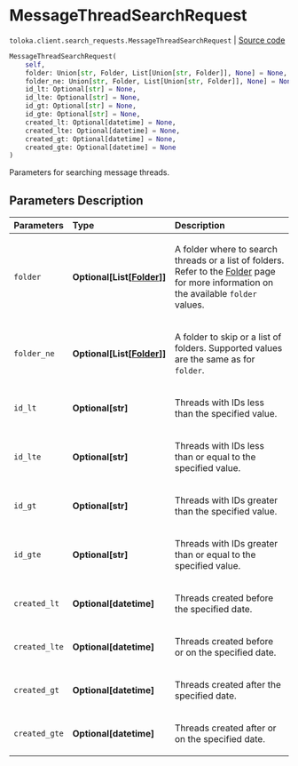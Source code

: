 # MessageThreadSearchRequest
`toloka.client.search_requests.MessageThreadSearchRequest` | [Source code](https://github.com/Toloka/toloka-kit/blob/v1.2.0/src/client/search_requests.py#L796)

```python
MessageThreadSearchRequest(
    self,
    folder: Union[str, Folder, List[Union[str, Folder]], None] = None,
    folder_ne: Union[str, Folder, List[Union[str, Folder]], None] = None,
    id_lt: Optional[str] = None,
    id_lte: Optional[str] = None,
    id_gt: Optional[str] = None,
    id_gte: Optional[str] = None,
    created_lt: Optional[datetime] = None,
    created_lte: Optional[datetime] = None,
    created_gt: Optional[datetime] = None,
    created_gte: Optional[datetime] = None
)
```

Parameters for searching message threads.

## Parameters Description

| Parameters | Type | Description |
| :----------| :----| :-----------|
`folder`|**Optional\[List\[[Folder](toloka.client.message_thread.Folder.md)\]\]**|<p>A folder where to search threads or a list of folders. Refer to the [Folder](toloka.client.message_thread.Folder.md) page for more information on the available `folder` values.</p>
`folder_ne`|**Optional\[List\[[Folder](toloka.client.message_thread.Folder.md)\]\]**|<p>A folder to skip or a list of folders. Supported values are the same as for `folder`.</p>
`id_lt`|**Optional\[str\]**|<p>Threads with IDs less than the specified value.</p>
`id_lte`|**Optional\[str\]**|<p>Threads with IDs less than or equal to the specified value.</p>
`id_gt`|**Optional\[str\]**|<p>Threads with IDs greater than the specified value.</p>
`id_gte`|**Optional\[str\]**|<p>Threads with IDs greater than or equal to the specified value.</p>
`created_lt`|**Optional\[datetime\]**|<p>Threads created before the specified date.</p>
`created_lte`|**Optional\[datetime\]**|<p>Threads created before or on the specified date.</p>
`created_gt`|**Optional\[datetime\]**|<p>Threads created after the specified date.</p>
`created_gte`|**Optional\[datetime\]**|<p>Threads created after or on the specified date.</p>
